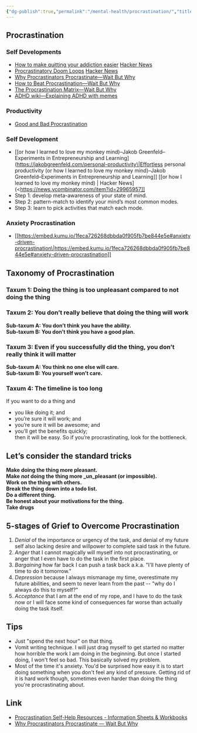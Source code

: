 ```yaml
---
{"dg-publish":true,"permalink":"/mental-health/procrastination/","title":"procrastination","tags":["procrastination"],"created":"2023-03-04T05:17:42.951+07:00","updated":"2025-08-06T07:13:27.651+07:00"}
---
```



## Procrastination

### Self Developments

- [How to make quitting your addiction easier](https://www.deprocrastination.co/blog/how-to-make-quitting-your-addiction-easier) [Hacker News](https://news.ycombinator.com/item?id=29850020)
- [Procrastinatory Doom Loops](https://brennancolberg.com/blog/procrastinatory-doom-loops) [Hacker News](https://news.ycombinator.com/item?id=29818894)
- [Why Procrastinators Procrastinate—Wait But Why](https://waitbutwhy.com/2013/10/why-procrastinators-procrastinate.html)
- [How to Beat Procrastination—Wait But Why](https://waitbutwhy.com/2013/11/how-to-beat-procrastination.html)
- [The Procrastination Matrix—Wait But Why](https://waitbutwhy.com/2015/03/procrastination-matrix.html)
- [ADHD wiki—Explaining ADHD with memes](https://romankogan.net/adhd/)

### Productivity

- [Good and Bad Procrastination](http://paulgraham.com/procrastination.html)

### Self Development

- [[or how I learned to love my monkey mind)–Jakob Greenfeld–Experiments in Entrepreneurship and Learning](<https://jakobgreenfeld.com/personal-productivity\|Effortless> personal productivity (or how I learned to love my monkey mind)–Jakob Greenfeld–Experiments in Entrepreneurship and Learning]] [[or how I learned to love my monkey mind) \| Hacker News](<https://news.ycombinator.com/item?id=29965957]]
- Step 1: develop meta-awareness of your state of mind.
- Step 2: pattern-match to identify your mind’s most common modes.
- Step 3: learn to pick activities that match each mode.

### Anxiety Procrastination

- [[https://embed.kumu.io/1feca726268dbbda0f905fb7be844e5e#anxiety-driven-procrastination\|https://embed.kumu.io/1feca726268dbbda0f905fb7be844e5e#anxiety-driven-procrastination]]

## Taxonomy of Procrastination

### Taxum 1: Doing the thing is too unpleasant compared to not doing the thing

### Taxum 2: You don’t really believe that doing the thing will work

**Sub-taxum A: You don’t think you have the ability.**  
**Sub-taxum B: You don’t think you have a good plan.**

### Taxum 3: Even if you successfully did the thing, you don’t really think it will matter

**Sub-taxum A: You think no one else will care.**  
**Sub-taxum B: You yourself won’t care.**

### Taxum 4: The timeline is too long

If you want to do a thing and

- you like doing it; and  
- you’re sure it will work; and
- you’re sure it will be awesome; and
- you’ll get the benefits quickly;  
then it will be easy. So if you’re procrastinating, look for the bottleneck.

## Let’s consider the standard tricks

**Make doing the thing more pleasant.**  
**Make _not_ doing the thing more _un_pleasant (or impossible).**  
**Work on the thing with others.**  
**Break the thing down into a todo list.**  
**Do a different thing.**  
**Be honest about your motivations for the thing.**  
**Take drugs**

## 5-stages of Grief to Overcome Procrastination

1. _Denial_ of the importance or urgency of the task, and denial of my future self also lacking desire and willpower to complete said task in the future.  
2. _Anger_ that I cannot magically will myself into not procrastinating, or anger that I even have to do the task in the first place.  
3. _Bargaining_ how far back I can push a task back a.k.a. "I'll have plenty of time to do it tomorrow."  
4. _Depression_ because I always mismanage my time, overestimate my future abilities, and seem to never learn from the past -- "why do I always do this to myself?"  
5. _Acceptance_ that I am at the end of my rope, and I have to do the task now or I will face some kind of consequences far worse than actually doing the task itself.

## Tips

- Just "spend the next hour" on that thing.
- Vomit writing technique. I will just drag myself to get started no matter how horrible the work I am doing in the beginning. But once I started doing, I won't feel so bad. This basically solved my problem.
- Most of the time it's anxiety. You'd be surprised how easy it is to start doing something when you don't feel any kind of pressure. Getting rid of it is hard work though, sometimes even harder than doing the thing you're procrastinating about.

## Link
- [Procrastination Self-Help Resources - Information Sheets & Workbooks](https://www.cci.health.wa.gov.au/Resources/Looking-After-Yourself/Procrastination)
- [Why Procrastinators Procrastinate — Wait But Why](https://waitbutwhy.com/2013/10/why-procrastinators-procrastinate.html)